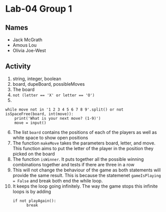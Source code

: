 # Lab-04 Group 1

## Names
* Jack McGrath
* Amous Lou
* Olivia Joe-West

## Activity
1. string, integer, boolean
2. board, dupeBoard, possibleMoves
3. The board
4. ``` not (letter == 'X' or letter == 'O') ```
5. 
```
while move not in '1 2 3 4 5 6 7 8 9'.split() or not isSpaceFree(board, int(move)):
    print('What is your next move? (1-9)')
    move = input()
```
6. The list ```board``` contains the positions of each of the players as well as white space to show open positions
7. The function ```makeMove``` takes the parameters board, letter, and move. This function aims to put the letter of the player in the position they picked on the board
8. The function ```isWinner```. It puts together all the possible winning combinations together and tests if there are three in a row
9. This will not change the behaviour of the game as both statements will provide the same result. This is because the statemenet ```gameIsPlaying = False``` and break both end the while loop.
10. It keeps the loop going infinitely. The way the game stops this infinite loops is by adding
    ```
    if not playAgain():
          break
    ```
